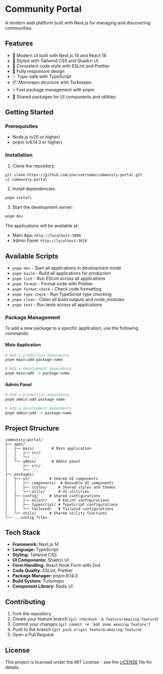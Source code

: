 # Community Portal

A modern web platform built with Next.js for managing and discovering communities.

## Features

- 🚀 Modern UI built with Next.js 14 and React 18
- 💅 Styled with Tailwind CSS and Shadcn UI
- 🎨 Consistent code style with ESLint and Prettier
- 📱 Fully responsive design
- ✨ Type-safe with TypeScript
- 📦 Monorepo structure with Turborepo
- ⚡️ Fast package management with pnpm
- 🔄 Shared packages for UI components and utilities

## Getting Started

### Prerequisites

- Node.js (v20 or higher)
- pnpm (v8.14.3 or higher)

### Installation

1. Clone the repository:

```bash
git clone https://github.com/yourusername/community-portal.git
cd community-portal
```

2. Install dependencies:

```bash
pnpm install
```

3. Start the development server:

```bash
pnpm dev
```

The applications will be available at:
- Main App: `http://localhost:3000`
- Admin Panel: `http://localhost:3010`

## Available Scripts

- `pnpm dev` - Start all applications in development mode
- `pnpm build` - Build all applications for production
- `pnpm lint` - Run ESLint across all applications
- `pnpm format` - Format code with Prettier
- `pnpm format:check` - Check code formatting
- `pnpm type-check` - Run TypeScript type checking
- `pnpm clean` - Clean all build outputs and node_modules
- `pnpm test` - Run tests across all applications

### Package Management

To add a new package to a specific application, use the following commands:

#### Main Application
```bash
# Add a production dependency
pnpm main:add package-name

# Add a development dependency
pnpm main:add -D package-name
```

#### Admin Panel
```bash
# Add a production dependency
pnpm admin:add package-name

# Add a development dependency
pnpm admin:add -D package-name
```

## Project Structure

```
community-portal/
├── apps/
│   ├── main/        # Main application
│   │   ├── src/
│   │   └── ...
│   └── admin/       # Admin panel
│       ├── src/
│       └── ...
├── packages/
│   ├── ui/         # Shared UI components
│   │   ├── components/  # Reusable UI components
│   │   ├── styles/     # Shared styles and themes
│   │   └── utils/      # UI utilities
│   ├── config/     # Shared configurations
│   │   ├── eslint/     # ESLint configurations
│   │   ├── typescript/ # TypeScript configurations
│   │   └── tailwind/   # Tailwind configurations
│   └── utils/      # Shared utility functions
└── ...config files
```

## Tech Stack

- **Framework:** Next.js 14
- **Language:** TypeScript
- **Styling:** Tailwind CSS
- **UI Components:** Shadcn UI
- **Form Handling:** React Hook Form with Zod
- **Code Quality:** ESLint, Prettier
- **Package Manager:** pnpm 8.14.3
- **Build System:** Turborepo
- **Component Library:** Radix UI

## Contributing

1. Fork the repository
2. Create your feature branch (`git checkout -b feature/amazing-feature`)
3. Commit your changes (`git commit -m 'Add some amazing feature'`)
4. Push to the branch (`git push origin feature/amazing-feature`)
5. Open a Pull Request

## License

This project is licensed under the MIT License - see the [LICENSE](LICENSE) file for details.
